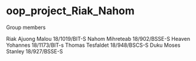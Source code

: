 # oop_project_Riak_Nahom
Group members

Riak Ajuong Malou 18/1019/BIT-S
Nahom Mihreteab  18/902/BSSE-S
Heaven Yohannes   18/1173/BIT-s
Thomas Tesfaldet 18/948/BSCS-S
Duku Moses Stanley 18/927/BSSE-S

